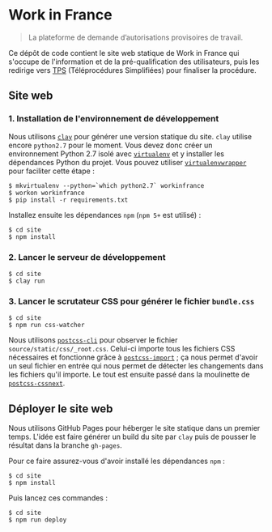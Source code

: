 # Work in France

> La plateforme de demande d’autorisations provisoires de travail.

Ce dépôt de code contient le site web statique de Work in France qui s'occupe de l'information et de la pré-qualification des utilisateurs, puis les redirige vers [TPS](https://github.com/betagouv/tps) (Téléprocédures Simplifiées) pour finaliser la procédure.

## Site web

### 1. Installation de l'environnement de développement

Nous utilisons [`clay`](http://lucuma.github.io/Clay/) pour générer une version statique du site. `clay` utilise encore `python2.7` pour le moment. Vous devez donc créer un environnement Python 2.7 isolé avec [`virtualenv`](https://virtualenv.pypa.io/) et y installer les dépendances Python du projet. Vous pouvez utiliser [`virtualenvwrapper`](https://virtualenvwrapper.readthedocs.io/) pour faciliter cette étape :

```
$ mkvirtualenv --python=`which python2.7` workinfrance
$ workon workinfrance
$ pip install -r requirements.txt
```

Installez ensuite les dépendances `npm` (`npm 5+` est utilisé) :

```
$ cd site
$ npm install
```

### 2. Lancer le serveur de développement

```
$ cd site
$ clay run
```

### 3. Lancer le scrutateur CSS pour générer le fichier `bundle.css`

```
$ cd site
$ npm run css-watcher
```

Nous utilisons [`postcss-cli`](https://github.com/postcss/postcss-cli) pour observer le fichier `source/static/css/_root.css`. Celui-ci importe tous les fichiers CSS nécessaires et fonctionne grâce à [`postcss-import`](https://github.com/postcss/postcss-import) ; ça nous permet d'avoir un seul fichier en entrée qui nous permet de détecter les changements dans les fichiers qu'il importe. Le tout est ensuite passé dans la moulinette de [`postcss-cssnext`](https://github.com/MoOx/postcss-cssnext).

## Déployer le site web

Nous utilisons GitHub Pages pour héberger le site statique dans un premier temps. L'idée est faire générer un build du site par `clay` puis de pousser le résultat dans la branche `gh-pages`.

Pour ce faire assurez-vous d'avoir installé les dépendances `npm` :

```
$ cd site
$ npm install
```

Puis lancez ces commandes :

```
$ cd site
$ npm run deploy
```
